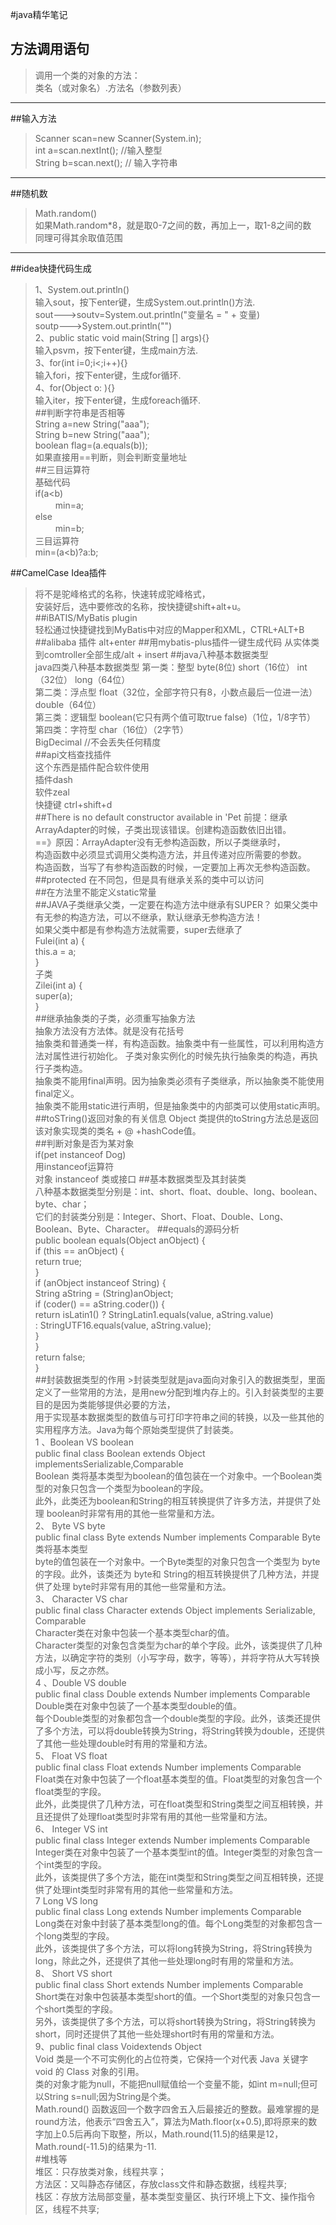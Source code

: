 #java精华笔记  
## 方法调用语句      
>调用一个类的对象的方法：  
类名（或对象名）.方法名（参数列表）  
----------------
##输入方法  
>Scanner scan=new Scanner(System.in);  
int a=scan.nextInt(); //输入整型          
String b=scan.next(); // 输入字符串         

-------------
##随机数  
>Math.random()  
如果Math.random*8，就是取0-7之间的数，再加上一，取1-8之间的数  
同理可得其余取值范围 
 

-----------------------
##idea快捷代码生成  
>1、System.out.println()      
     输入sout，按下enter键，生成System.out.println()方法.  
     sout--->soutv=System.out.println("变量名 = " + 变量)   
     soutp--->System.out.println("")     
2、public static void main(String [] args){}     
     输入psvm，按下enter键，生成main方法.    
3、for(int i=0;i<;i++){}    
     输入fori，按下enter键，生成for循环.      
4、for(Object o: ){}       
     输入iter，按下enter键，生成foreach循环.   
 ##判断字符串是否相等  
 >String a=new String("aaa");     
 String b=new String("aaa");    
 boolean flag=(a.equals(b));    
 如果直接用==判断，则会判断变量地址  
 ##三目运算符  
 >基础代码  
 if(a<b)    
     　　 min=a;  
  else   
     　　 min=b;   
  三目运算符   
  min=(a<b)?a:b; 
           
##CamelCase Idea插件    
 >将不是驼峰格式的名称，快速转成驼峰格式，  
 安装好后，选中要修改的名称，按快捷键shift+alt+u。      
 ##iBATIS/MyBatis plugin      
 >轻松通过快捷键找到MyBatis中对应的Mapper和XML，CTRL+ALT+B  
 ##alibaba 插件
 >alt+enter
 ##用mybatis-plus插件一键生成代码
 >  从实体类到comtroller全部生成/alt  + insert
 ##java八种基本数据类型  
 >java四类八种基本数据类型
  第一类：整型 byte(8位) short（16位） int（32位） long（64位）     
  第二类：浮点型 float（32位，全部字符只有8，小数点最后一位进一法） double（64位）         
  第三类：逻辑型 boolean(它只有两个值可取true false)（1位，1/8字节）      
  第四类：字符型 char（16位）（2字节）      
  BigDecimal //不会丢失任何精度    
  ##api文档查找插件   
  >这个东西是插件配合软件使用  
  插件dash               
  软件zeal             
  快捷键 ctrl+shift+d      
  ##There is no default constructor available in 'Pet
  >前提：继承ArrayAdapter的时候，子类出现该错误。创建构造函数依旧出错。   
   ==》原因：ArrayAdapter没有无参构造函数，所以子类继承时，  
   构造函数中必须显式调用父类构造方法，并且传递对应所需要的参数。   
   构造函数，当写了有参构造函数的时候，一定要加上再次无参构造函数。  
   ##protected
  >在不同包，但是具有继承关系的类中可以访问  
  ##在方法里不能定义static常量  
  ##JAVA子类继承父类，一定要在构造方法中继承有SUPER？
  >如果父类中有无参的构造方法，可以不继承，默认继承无参构造方法！  
   如果父类中都是有参构造方法就需要，super去继承了     
    Fulei(int a) {    
   this.a = a;      
   }        
   子类      
   Zilei(int a) {     
   super(a);     
   }         
   ##继承抽象类的子类，必须重写抽象方法  
   >抽象方法没有方法体。就是没有花括号  
   抽象类和普通类一样，有构造函数。抽象类中有一些属性，可以利用构造方法对属性进行初始化。
   子类对象实例化的时候先执行抽象类的构造，再执行子类构造。            
   抽象类不能用final声明。因为抽象类必须有子类继承，所以抽象类不能使用final定义。   
   抽象类不能用static进行声明，但是抽象类中的内部类可以使用static声明。    
   ##toSTring()返回对象的有关信息
   >Object 类提供的toString方法总是返回该对象实现类的类名 + @ +hashCode值。    
   ##判断对象是否为某对象  
   >if(pet instanceof Dog)  
   用instanceof运算符  
   对象  instanceof  类或接口	
   ##基本数据类型及其封装类  
   >八种基本数据类型分别是：int、short、float、double、long、boolean、byte、char；    
  它们的封装类分别是：Integer、Short、Float、Double、Long、Boolean、Byte、Character。
   ##equals的源码分析  
   > public boolean equals(Object anObject) {     
            if (this == anObject) {     
                return true;       
            }         
            if (anObject instanceof String) {       
                String aString = (String)anObject;    
                if (coder() == aString.coder()) {    
                    return isLatin1() ? StringLatin1.equals(value, aString.value)   
                                      : StringUTF16.equals(value, aString.value);   
                }          
            }          
            return false;      
        }        
    ##封装数据类型的作用
    >封装类型就是java面向对象引入的数据类型，里面定义了一些常用的方法，是用new分配到堆内存上的。引入封装类型的主要目的是因为类能够提供必要的方法，    
    用于实现基本数据类型的数值与可打印字符串之间的转换，以及一些其他的实用程序方法。Java为每个原始类型提供了封装类。     
     1 、Boolean VS boolean    
     public final class Boolean extends Object implementsSerializable,Comparable      
     Boolean 类将基本类型为boolean的值包装在一个对象中。一个Boolean类型的对象只包含一个类型为boolean的字段。  
     此外，此类还为boolean和String的相互转换提供了许多方法，并提供了处理 boolean时非常有用的其他一些常量和方法。   
     2、 Byte VS byte  
     public final class Byte extends Number implements Comparable Byte类将基本类型      
     byte的值包装在一个对象中。一个Byte类型的对象只包含一个类型为 byte的字段。此外，该类还为 byte和 String的相互转换提供了几种方法，并提供了处理 byte时非常有用的其他一些常量和方法。    
     3、 Character VS char      
     public final class Character extends Object implements Serializable, Comparable   
     Character类在对象中包装一个基本类型char的值。    
     Character类型的对象包含类型为char的单个字段。此外，该类提供了几种方法，以确定字符的类别（小写字母，数字，等等），并将字符从大写转换成小写，反之亦然。    
     4 、Double VS double      
     public final class Double extends Number implements Comparable Double类在对象中包装了一个基本类型double的值。   
     每个Double类型的对象都包含一个double类型的字段。此外，该类还提供了多个方法，可以将double转换为String，将String转换为double，还提供了其他一些处理double时有用的常量和方法。   
     5、 Float VS float        
     public final class Float extends Number implements Comparable      
     Float类在对象中包装了一个float基本类型的值。Float类型的对象包含一个float类型的字段。     
     此外，此类提供了几种方法，可在float类型和String类型之间互相转换，并且还提供了处理float类型时非常有用的其他一些常量和方法。  
     6、 Integer VS int      
     public final class Integer extends Number implements Comparable      
     Integer类在对象中包装了一个基本类型int的值。Integer类型的对象包含一个int类型的字段。    
     此外，该类提供了多个方法，能在int类型和String类型之间互相转换，还提供了处理int类型时非常有用的其他一些常量和方法。    
     7 Long VS long               
     public final class Long extends Number implements Comparable      
     Long类在对象中封装了基本类型long的值。每个Long类型的对象都包含一个long类型的字段。      
     此外，该类提供了多个方法，可以将long转换为String，将String转换为long，除此之外，还提供了其他一些处理long时有用的常量和方法。    
     8、 Short VS short         
     public final class Short extends Number implements Comparable           
     Short类在对象中包装基本类型short的值。一个Short类型的对象只包含一个short类型的字段。     
     另外，该类提供了多个方法，可以将short转换为String，将String转换为short，同时还提供了其他一些处理short时有用的常量和方法。  
     9、public final class Voidextends Object       
     Void 类是一个不可实例化的占位符类，它保持一个对代表 Java 关键字 void 的 Class 对象的引用。      
     类的对象才能为null，不能把null赋值给一个变量不能，如int m=null;但可以String s=null;因为String是个类。    
     Math.round() 函数返回一个数字四舍五入后最接近的整数。最难掌握的是round方法，他表示“四舍五入”，算法为Math.floor(x+0.5),即将原来的数字加上0.5后再向下取整，所以，Math.round(11.5)的结果是12，Math.round(-11.5)的结果为-11.    
#堆栈等  
>堆区：只存放类对象，线程共享；  
方法区：又叫静态存储区，存放class文件和静态数据，线程共享;  
栈区：存放方法局部变量，基本类型变量区、执行环境上下文、操作指令区，线程不共享;  


